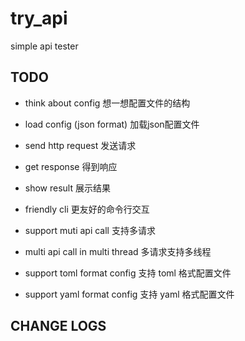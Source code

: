 # try_api

simple api tester

## TODO

- think about config 想一想配置文件的结构

- load config (json format) 加载json配置文件

- send http request 发送请求

- get response 得到响应

- show result 展示结果

- friendly cli 更友好的命令行交互

- support muti api call 支持多请求

- multi api call in multi thread 多请求支持多线程 

- support toml format config 支持 toml 格式配置文件

- support yaml format config 支持 yaml 格式配置文件

## CHANGE LOGS
